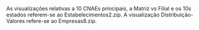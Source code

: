 As visualizações relativas a 10 CNAEs principais, a Matriz vs Filial e os 10s estados referem-se ao Estabelecimentos2.zip.
A visualização Distribuição-Valores refere-se ao Empresas8.zip.
